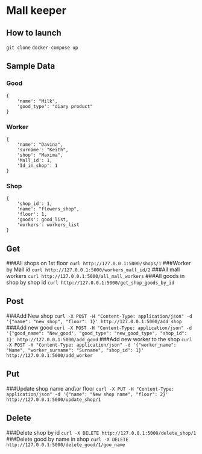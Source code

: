 # Mall keeper

## How to launch
``` git clone ```
``` docker-compose up ```

## Sample Data
### Good
```
{
	'name': "Milk",
	'good_type': "diary product"
}
```
### Worker
```
{
	'name': "Davina",
	'surname': "Keith",
	'shop': "Maxima",
	'Mall_id': 1,
	'Id_in_shop': 1
}
```

### Shop
```
{
	'shop_id': 1,
	'name': "flowers_shop",
	'floor': 1,
	'goods': good_list,
	'workers': workers_list
}
```


## Get
###All shops on 1st floor
``` curl http://127.0.0.1:5000/shops/1 ```
###Worker by Mall id
``` curl http://127.0.0.1:5000/workers_mall_id/2 ```
###All mall workers
``` curl http://127.0.0.1:5000/all_mall_workers ```
###All goods in shop by shop id 
``` curl http://127.0.0.1:5000/get_shop_goods_by_id ```

## Post
###Add New shop
``` curl -X POST -H "Content-Type: application/json" -d '{"name": "new_shop", "floor": 1}' http://127.0.0.1:5000/add_shop ```
###Add new good
``` curl -X POST -H "Content-Type: application/json" -d '{"good_name": "New_good", "good_type": "new_good_type", "shop_id": 1}' http://127.0.0.1:5000/add_good ```
###Add new worker to the shop
``` curl -X POST -H "Content-Type: application/json" -d '{"worker_name": "Name", "worker_surname": "Surname", "shop_id": 1}' http://127.0.0.1:5000/add_worker ```

## Put
###Update shop name and\or floor
``` curl -X PUT -H "Content-Type: application/json" -d '{"name": "New shop name", "floor": 2}' http://127.0.0.1:5000/update_shop/1 ```

## Delete
###Delete shop by id
``` curl -X DELETE http://127.0.0.1:5000/delete_shop/1 ```
###Delete good by name in shop
``` curl -X DELETE http://127.0.0.1:5000/delete_good/1/goo_name ```


